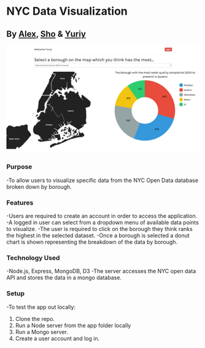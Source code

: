 # NYC Data Visualization
## By [Alex](https://github.com/alex-ngv), [Sho](https://github.com/shoshaikh7) & [Yuriy](https://github.com/yuriyt2)

![screenshot](./screenshot.png)

### Purpose
-To allow users to visualize specific data from the NYC Open Data database broken down by borough.

### Features
-Users are required to create an account in order to access the application.
-A logged in user can select from a dropdown menu of available data points to visualize.
-The user is required to click on the borough they think ranks the highest in the selected dataset.
-Once a borough is selected a donut chart is shown representing the breakdown of the data by borough.

### Technology Used
-Node.js, Express, MongoDB, D3
-The server accesses the NYC open data API and stores the data in a mongo database.

### Setup
-To test the app out locally:

1. Clone the repo.
2. Run a Node server from the app folder locally
3. Run a Mongo server.
4. Create a user account and log in.
